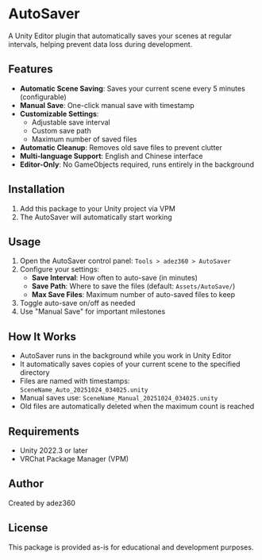 # AutoSaver

A Unity Editor plugin that automatically saves your scenes at regular intervals, helping prevent data loss during development.

## Features

- **Automatic Scene Saving**: Saves your current scene every 5 minutes (configurable)
- **Manual Save**: One-click manual save with timestamp
- **Customizable Settings**: 
  - Adjustable save interval
  - Custom save path
  - Maximum number of saved files
- **Automatic Cleanup**: Removes old save files to prevent clutter
- **Multi-language Support**: English and Chinese interface
- **Editor-Only**: No GameObjects required, runs entirely in the background

## Installation

1. Add this package to your Unity project via VPM
2. The AutoSaver will automatically start working

## Usage

1. Open the AutoSaver control panel: `Tools > adez360 > AutoSaver`
2. Configure your settings:
   - **Save Interval**: How often to auto-save (in minutes)
   - **Save Path**: Where to save the files (default: `Assets/AutoSave/`)
   - **Max Save Files**: Maximum number of auto-saved files to keep
3. Toggle auto-save on/off as needed
4. Use "Manual Save" for important milestones

## How It Works

- AutoSaver runs in the background while you work in Unity Editor
- It automatically saves copies of your current scene to the specified directory
- Files are named with timestamps: `SceneName_Auto_20251024_034025.unity`
- Manual saves use: `SceneName_Manual_20251024_034025.unity`
- Old files are automatically deleted when the maximum count is reached

## Requirements

- Unity 2022.3 or later
- VRChat Package Manager (VPM)

## Author

Created by adez360

## License

This package is provided as-is for educational and development purposes.
